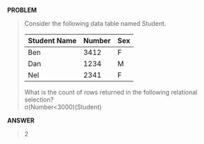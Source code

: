 <b>PROBLEM</b>
> Consider the following data table named Student.
>
> | Student Name | Number | Sex |
> |--------------|--------|-----|
> | Ben          | 3412   | F   |
> | Dan          | 1234   | M   |
> | Nel          | 2341   | F   |
>
> What is the count of rows returned in the following relational selection? <br>
&#963;(Number<3000)(Student)

<b>ANSWER</b>
> 2
